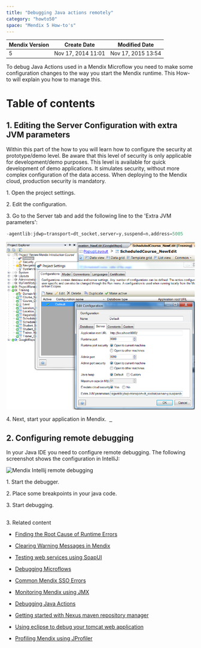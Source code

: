 ```yaml
---
title: "Debugging Java actions remotely"
category: "howto50"
space: "Mendix 5 How-to's"
---
```

<table><thead><tr><th class="confluenceTh">Mendix Version</th><th class="confluenceTh">Create Date</th><th colspan="1" class="confluenceTh">Modified Date</th></tr></thead><tbody><tr><td class="confluenceTd">5</td><td class="confluenceTd">Nov 17, 2014 11:01</td><td colspan="1" class="confluenceTd">Nov 17, 2015 13:54</td></tr></tbody></table>



To debug Java Actions used in a Mendix Microflow you need to make some configuration changes to the way you start the Mendix runtime.
This How-to will explain you how to manage this.

# Table of contents

## 1\. Editing the Server Configuration with extra JVM parameters

Within this part of the how to you will learn how to configure the security at prototype/demo level. Be aware that this level of security is only applicable for development/demo purposes. This level is available for quick development of demo applications. It simulates security, without more complex configuration of the data access. When deploying to the Mendix cloud, production security is mandatory.

1\. Open the project settings.

2\. Edit the configuration.

3\. Go to the Server tab and add the following line to the 'Extra JVM parameters':

```java
-agentlib:jdwp=transport=dt_socket,server=y,suspend=n,address=5005
```

![](attachments/8782829/8946069.png)

4\. Next, start your application in Mendix.
 [
 ](Debugging+Java+actions+remotely)

## 2\. Configuring remote debugging

In your Java IDE you need to configure remote debugging. The following screenshot shows the configuration in IntelliJ:

![Mendix Intellij remote debugging](http://www.andrejkoelewijn.com/blog/images/2014/01/mx-java-debug/intellij_rundebug_configurations.png)

1\. Start the debugger.

2\. Place some breakpoints in your java code.

3\. Start debugging.

## 
3\. Related content

*   [Finding the Root Cause of Runtime Errors](Finding+the+Root+Cause+of+Runtime+Errors)
*   [Clearing Warning Messages in Mendix](Clearing+Warning+Messages+in+Mendix)
*   [Testing web services using SoapUI](Testing+web+services+using+SoapUI)
*   [Debugging Microflows](Debugging+Microflows)
*   [Common Mendix SSO Errors](Common+Mendix+SSO+Errors)
*   [Monitoring Mendix using JMX](Monitoring+Mendix+using+JMX)
*   [Debugging Java Actions](Debugging+Java+Actions)



*   [Getting started with Nexus maven repository manager](http://www.andrejkoelewijn.com/blog/2010/03/09/getting-started-with-nexus-maven-repository-manager/)
*   [Using eclipse to debug your tomcat web application](http://www.andrejkoelewijn.com/blog/2003/10/23/using-eclipse-to-debug-your-tomcat-web-application/)
*   [Profiling Mendix using JProfiler](http://www.andrejkoelewijn.com/blog/2014/01/15/profiling-mendix-using-jprofiler/)
